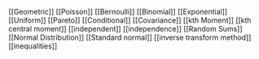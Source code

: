 [[Geometric]]
[[Poisson]]
[[Bernoulli]]
[[Binomial]]
[[Exponential]]
[[Uniform]]
[[Pareto]]
[[Conditional]]
[[Covariance]]
[[kth Moment]]
[[kth central moment]]
[[independent]]
[[independence]]
[[Random Sums]]
[[Normal Distribution]]
[[Standard normal]]
[[inverse transform method]]
[[inequalities]]
